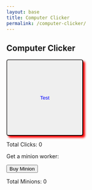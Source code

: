 ```yaml
---
layout: base
title: Computer Clicker
permalink: /computer-clicker/
---
```


## Computer Clicker
<style>
    .clicker {
        width: 200px;
        height: 200px;
        color: blue;
        border-radius: 5px;
        box-shadow: 5px 5px 5px red
    }
</style>


<button onclick="processClick()" class="clicker">
    Test
</button>

<p id="total-clicks">Total Clicks: 0</p>

<p>Get a minion worker:</p>

<button onclick="buyMinion()">
    Buy Minion
</button>

<p id="total-minions">Total Minions: 0</p>

<script>
    totalClicks = 0;

    // Upgrades go here
    minion = 0;

    // Add to total clicks
    function processClick() {
        totalClicks++
        // console.log(totalClicks)
    };

    function buyMinion() {
        minion++
        document.getElementById("total-minions").innerHTML = `Total Minions: ${minion}`
    }

    function applyUpgrades() {
        totalClicks += minion
        
    }

    function updateTotalClicks() {
        document.getElementById("total-clicks").innerHTML = `Total Clicks: ${totalClicks}`
    }

    setInterval(applyUpgrades, 1000)
    setInterval(updateTotalClicks, 10)
</script>